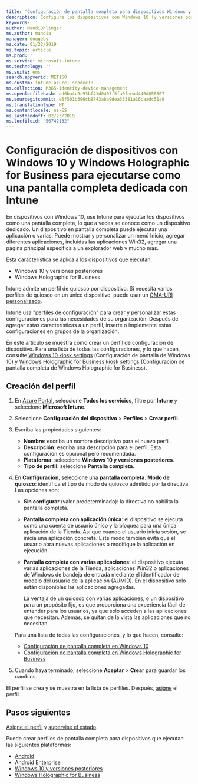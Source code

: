 ```yaml
---
title: 'Configuración de pantalla completa para dispositivos Windows y Holographic en Microsoft Intune: Azure | Microsoft Docs'
description: Configure los dispositivos con Windows 10 (y versiones posteriores) y Windows Holographic for Business como pantallas completas con una sola aplicación y con varias, personalice el menú Inicio, agregue aplicaciones, muestre la barra de tareas y configure un explorador web en Microsoft Intune.
keywords: ''
author: MandiOhlinger
ms.author: mandia
manager: dougeby
ms.date: 01/22/2019
ms.topic: article
ms.prod: ''
ms.service: microsoft-intune
ms.technology: ''
ms.suite: ems
search.appverid: MET150
ms.custom: intune-azure; seodec18
ms.collection: M365-identity-device-management
ms.openlocfilehash: dd6ba4c9c93bf41d0407f5fa0feead440d858507
ms.sourcegitcommit: e5f501b396cb8743a8a9dea33381a16caadc51a9
ms.translationtype: HT
ms.contentlocale: es-ES
ms.lasthandoff: 02/23/2019
ms.locfileid: "56742132"
---
```

# <a name="windows-10-and-windows-holographic-for-business-device-settings-to-run-as-a-dedicated-kiosk-using-intune"></a>Configuración de dispositivos con Windows 10 y Windows Holographic for Business para ejecutarse como una pantalla completa dedicada con Intune

En dispositivos con Windows 10, use Intune para ejecutar los dispositivos como una pantalla completa, lo que a veces se conoce como un dispositivo dedicado. Un dispositivo en pantalla completa puede ejecutar una aplicación o varias. Puede mostrar y personalizar un menú Inicio, agregar diferentes aplicaciones, incluidas las aplicaciones Win32, agregar una página principal específica a un explorador web y mucho más. 

Esta característica se aplica a los dispositivos que ejecutan:

- Windows 10 y versiones posteriores
- Windows Holographic for Business

Intune admite un perfil de quiosco por dispositivo. Si necesita varios perfiles de quiosco en un único dispositivo, puede usar un [OMA-URI personalizado](custom-settings-windows-10.md).

Intune usa "perfiles de configuración" para crear y personalizar estas configuraciones para las necesidades de su organización. Después de agregar estas características a un perfil, inserte o implemente estas configuraciones en grupos de la organización.

En este artículo se muestra cómo crear un perfil de configuración de dispositivo. Para una lista de todas las configuraciones, y lo que hacen, consulte [Windows 10 kiosk settings](kiosk-settings-windows.md) (Configuración de pantalla de Windows 10) y [Windows Holographic for Business kiosk settings](kiosk-settings-holographic.md) (Configuración de pantalla completa de Windows Holographic for Business).

## <a name="create-the-profile"></a>Creación del perfil

1. En [Azure Portal](https://portal.azure.com), seleccione **Todos los servicios**, filtre por **Intune** y seleccione **Microsoft Intune**.
2. Seleccione **Configuración del dispositivo** > **Perfiles** > **Crear perfil**.
3. Escriba las propiedades siguientes:

   - **Nombre**: escriba un nombre descriptivo para el nuevo perfil.
   - **Descripción**: escriba una descripción para el perfil. Esta configuración es opcional pero recomendada.
   - **Plataforma**: seleccione **Windows 10 y versiones posteriores**.
   - **Tipo de perfil**: seleccione **Pantalla completa**.

4. En **Configuración**, seleccione una **pantalla completa**. **Modo de quiosco**: identifica el tipo de modo de quiosco admitido por la directiva. Las opciones son:

    - **Sin configurar** (valor predeterminado): la directiva no habilita la pantalla completa.
    - **Pantalla completa con aplicación única**: el dispositivo se ejecuta como una cuenta de usuario único y la bloquea para una única aplicación de la Tienda. Así que cuando el usuario inicia sesión, se inicia una aplicación concreta. Este modo también evita que el usuario abra nuevas aplicaciones o modifique la aplicación en ejecución.
    - **Pantalla completa con varias aplicaciones**: el dispositivo ejecuta varias aplicaciones de la Tienda, aplicaciones Win32 o aplicaciones de Windows de bandeja de entrada mediante el identificador de modelo del usuario de la aplicación (AUMID). En el dispositivo solo están disponibles las aplicaciones agregadas.

        La ventaja de un quiosco con varias aplicaciones, o un dispositivo para un propósito fijo, es que proporciona una experiencia fácil de entender para los usuarios, ya que solo acceden a las aplicaciones que necesitan. Además, se quitan de la vista las aplicaciones que no necesitan.

    Para una lista de todas las configuraciones, y lo que hacen, consulte:
      - [Configuración de pantalla completa en Windows 10](kiosk-settings-windows.md)
      - [Configuración de pantalla completa en Windows Holographic for Business](kiosk-settings-holographic.md)

5. Cuando haya terminado, seleccione **Aceptar** > **Crear** para guardar los cambios. 

El perfil se crea y se muestra en la lista de perfiles. Después, [asigne](device-profile-assign.md) el perfil.

## <a name="next-steps"></a>Pasos siguientes

[Asigne el perfil](device-profile-assign.md) y [supervise el estado](device-profile-monitor.md).

Puede crear perfiles de pantalla completa para dispositivos que ejecutan las siguientes plataformas:
- [Android](device-restrictions-android.md#kiosk)
- [Android Enterprise](device-restrictions-android-for-work.md#dedicated-device-settings)
- [Windows 10 y versiones posteriores](kiosk-settings-windows.md)
- [Windows Holographic for Business](kiosk-settings-holographic.md)
